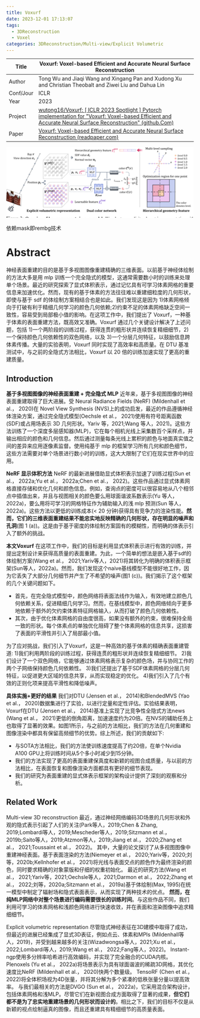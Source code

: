 ```yaml
---
title: Voxurf
date: 2023-12-01 17:13:07
tags:
  - 3DReconstruction
  - Voxel
categories: 3DReconstruction/Multi-view/Explicit Volumetric
---
```


| Title     | Voxurf: Voxel-based Efficient and Accurate Neural Surface Reconstruction                                                                                                                                                                                            |
| --------- | ------------------------------------------------------------------------------------------------------------------------------------------------------------------------------------------------- |
| Author    | Tong Wu and Jiaqi Wang and Xingang Pan and Xudong Xu and Christian Theobalt and Ziwei Liu and Dahua Lin                                                                                                                                                                                                  |
| Conf/Jour | ICLR                                                                                                                                                                                              |
| Year      | 2023                                                                                                                                                                                              |
| Project   | [wutong16/Voxurf: [ ICLR 2023 Spotlight ] Pytorch implementation for "Voxurf: Voxel-based Efficient and Accurate Neural Surface Reconstruction" (github.Com)]( https://github.com/wutong16/Voxurf ) |
| Paper     | [Voxurf: Voxel-based Efficient and Accurate Neural Surface Reconstruction (readpaper.com)](https://readpaper.com/pdf-annotate/note?pdfId=4789011193549291521&noteId=2073894198108795136)          |

![image.png|666](https://raw.githubusercontent.com/qiyun71/Blog_images/main/pictures20231201171502.png)

依赖mask即rembg技术

<!-- more -->

# Abstract

神经表面重建的目的是基于多视图图像重建精确的三维表面。以前基于神经体绘制的方法大多是用 mlp 训练一个完全隐式的模型，这通常需要数小时的训练来处理单个场景。最近的研究探索了显式体积表示，通过记忆具有可学习体素网格的重要信息来加速优化。然而，现有的基于体素的方法往往难以重建细粒度的几何形状，即使与基于 sdf 的体绘制方案相结合也是如此。我们发现这是因为 1)体素网格倾向于打破有利于精细几何学习的颜色几何依赖;2)约束不足的体素网格缺乏空间一致性，容易受到局部极小值的影响。在这项工作中，我们提出了 Voxurf，一种基于体素的表面重建方法，既高效又准确。Voxurf 通过几个关键设计解决了上述问题，包括 1)一个两阶段的训练过程，获得连贯的粗形状并连续恢复精细细节，2)一个保持颜色几何依赖性的双色网络，以及 3)一个分层几何特征，以鼓励信息跨体素传播。大量的实验表明，Voxurf 同时实现了高效率和高质量。在 DTU 基准测试中，与之前的全隐式方法相比，Voxurf 以 20 倍的训练加速实现了更高的重建质量。

## Introduction

**基于多视图图像的神经表面重建 + 完全隐式 MLP**
近年来，基于多视图图像的神经表面重建取得了巨大进展。受 Neural Radiance Fields (NeRF) (Mildenhall et al.， 2020)在 Novel View Synthesis (NVS)上的成功启发，最近的作品遵循神经体渲染方案，通过完全隐式模型(Oechsle et al.， 2021)使用有符号距离函数(SDF)或占用场表示 3D 几何形状。Yariv 等，2021;Wang 等人，2021)。这些方法训练了一个深度多层感知器(MLP)，它在每个相机光线上采集数百个采样点，并输出相应的颜色和几何信息。然后通过测量每条光线上累积的颜色与地面真实值之间的差异来应用逐像素监督。使用纯基于 mlp 的框架学习所有几何和颜色细节，这些方法需要对单个场景进行数小时的训练，这大大限制了它们在现实世界中的应用。

**NeRF 显示体积方法**
NeRF 的最新进展借助显式体积表示加速了训练过程(Sun et al.， 2022a;Yu et al.， 2022a;Chen et al.， 2022)。这些作品通过显式体素网格直接存储和优化几何和颜色信息。例如，查询点的密度可以很容易地从八个相邻点中插值出来，并且与视图相关的颜色要么用球面谐波系数表示(Yu 等人，2022a)，要么用将可学习的网格特征作为辅助输入的浅 mlp 预测(Sun 等人，2022a)。这些方法以更低的训练成本(< 20 分钟)获得具有竞争力的渲染性能。**然而，它们的三维表面重建结果不能忠实地反映精确的几何形状，存在明显的噪声和孔洞**(图 1 (a))。这是由于基于密度的体绘制方案固有的模糊性，而明确的体表示引入了额外的挑战。

**本文Voxurf**
在这项工作中，我们的目标是利用显式体积表示进行有效的训练，并提出定制设计来获得高质量的表面重建。为此，一个简单的想法是嵌入基于sdf的体绘制方案(Wang et al.， 2021;Yariv等人，2021)将其转化为明确的体积表示框架(Sun等人，2022a)。然而，我们发现这个naive基线模型不能很好地工作，因为它丢失了大部分几何细节并产生了不希望的噪声(图1 (c))。我们揭示了这个框架的几个关键问题如下。
- 首先，在完全隐式模型中，颜色网络将表面法线作为输入，有效地建立颜色几何依赖关系，促进精细几何学习。然而，在基线模型中，颜色网络倾向于更多地依赖于额外的欠约束体素特征网格输入，从而打破了颜色几何依赖性。
- 其次，由于优化体素网格的自由度很高，如果没有额外的约束，很难保持全局一致的形状。每个体素点的单独优化阻碍了整个体素网格的信息共享，这损害了表面的平滑性并引入了局部最小值。

为了应对挑战，我们引入了Voxurf，这是一种高效的基于体素的精确表面重建管道:
1)我们利用两阶段的训练过程，获得连贯的粗形状并连续恢复精细细节。
2)我们设计了一个双色网络，它能够通过体素网格表示复杂的颜色场，并与协同工作的两个子网络保持颜色几何依赖性。
3)我们还提出了基于SDF体素网格的分层几何特征，以促进更大区域的信息共享，从而实现稳定的优化。
4)我们引入了几个有效的正则化项来提高平滑性和降低噪声。

**具体实施+更好的结果**
我们对DTU (Jensen et al.， 2014)和BlendedMVS (Yao et al.， 2020)数据集进行了实验，以进行定量和定性评估。实验结果表明，Voxurf在DTU (Jensen et al.， 2014)基准上实现了比竞争性全隐式方法news (Wang et al.， 2021)更低的倒角距离，加速速度约为20倍。在NVS的辅助任务上也取得了显著的效果。如图1所示，与之前的方法相比，我们的方法在几何重建和图像渲染中都具有保留高频细节的优势。综上所述，我们的贡献如下:
- 与SOTA方法相比，我们的方法使训练速度提高了约20倍，在单个Nvidia A100 GPU上将训练时间从5个多小时减少到15分钟。
- 我们的方法实现了更高的表面重建保真度和新颖的视图合成质量，与以前的方法相比，在表面恢复和图像渲染方面都具有更好的细节表现。
- 我们的研究为表面重建的显式体表示框架的架构设计提供了深刻的观察和分析。

## Related Work

Multi-view 3D reconstruction
最近，通过神经网络编码3D场景的几何形状和外观的隐式表示引起了人们的关注(Park等人，2019;Chen & Zhang, 2019;Lombardi等人，2019;Mescheder等人，2019;Sitzmann et al.， 2019b;Saito等人，2019;Atzmon等人，2019;Jiang et al.， 2020;Zhang et al.， 2021;Toussaint et al.， 2022)。
其中，大量的论文探讨了从多视图图像中重建神经表面。基于表面渲染的方法(Niemeyer et al.， 2020;Yariv等，2020;刘等，2020b;Kellnhofer et al.， 2021)将光线与表面交点的颜色作为最终渲染的颜色，同时要求精确的对象蒙版和仔细的权重初始化。
最近的研究方法(Wang et al.， 2021;Yariv等，2021;Oechsle等人，2021;Darmon et al.， 2022;Zhang et al.， 2022;刘等，2020a;Sitzmann et al.， 2019a)基于体绘制(Max, 1995)在统一模型中制定了辐射场和隐式表面表示，从而实现了两种技术的优点。
**然而，在纯MLP网络中对整个场景进行编码需要很长的训练时间**。与这些作品不同，我们利用可学习的体素网格和浅颜色网络进行快速收敛，并在表面和渲染图像中追求精细细节。

Explicit volumetric representation
尽管隐式神经表征在3D建模中取得了成功，但最近的进展已经集成了显式3D表征，例如点云、体素和MPIs (Mildenhall等人，2019)，并受到越来越多的关注(Wizadwongsa等人，2021;Xu et al.， 2022;Lombardi等人，2019;Wang et al.， 2022;Fang等人，2022)。
Instant-ngp使用多分辨率哈希进行高效编码，并实现了完全融合的CUDA内核。
Plenoxels (Yu et al.， 2022a)将场景表示为具有球面谐波的稀疏3D网格，其优化速度比NeRF (Mildenhall et al.， 2020)快两个数量级。
TensoRF (Chen et al.， 2022)将全体积场视为4D张量，并将其分解为多个紧凑的低秩张量分量以提高效率。
与我们最相关的方法是DVGO (Sun et al.， 2022a)，它采用混合架构设计，包括体素网格和浅MLP。尽管它们在新视图合成方面取得了显著的成果，**但它们都不是为了忠实地重建场景的几何形状而设计的**。相比之下，我们的目标不仅是从新颖的视点绘制逼真的图像，而且还重建具有精细细节的高质量表面。

